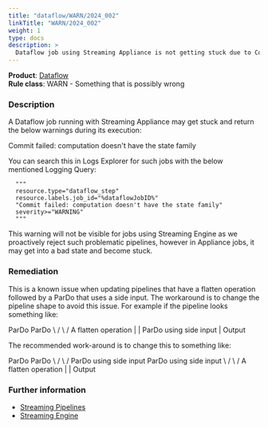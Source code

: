 ```yaml
---
title: "dataflow/WARN/2024_002"
linkTitle: "WARN/2024_002"
weight: 1
type: docs
description: >
  Dataflow job using Streaming Appliance is not getting stuck due to Commit failed: computation doesn't have the state family.
---
```


**Product**: [Dataflow](https://cloud.google.com/dataflow)\
**Rule class**: WARN - Something that is possibly wrong

### Description

A Dataflow job running with Streaming Appliance may get stuck and return the below warnings during its execution:

Commit failed: computation doesn't have the state family

You can search this in Logs Explorer for such jobs with the below mentioned Logging Query:

      """
      resource.type="dataflow_step"
      resource.labels.job_id="%dataflowJobID%"
      "Commit failed: computation doesn't have the state family"
      severity>="WARNING"
      """

This warning will not be visible for jobs using Streaming Engine as we proactively reject such problematic pipelines, however in Appliance jobs, it may get into a bad state and become stuck.

### Remediation

This is a known issue when updating pipelines that have a flatten operation followed by a ParDo that uses a side input. The workaround is to change the pipeline shape to avoid this issue. For example if the pipeline looks something like:

 ParDo                     ParDo
   \                          /
    \                        /
       A flatten operation
              |
              |
      ParDo using side input
              |
            Output


The recommended work-around is to change this to something like:


   ParDo                                  ParDo
      \                                    /
       \                                  /
ParDo using side input          ParDo using side input
             \                       /
              \                     /
                A flatten operation
                        |
                        |
                      Output


### Further information

- [Streaming Pipelines](https://cloud.google.com/dataflow/docs/concepts/streaming-pipelines)
- [Streaming Engine](https://cloud.google.com/dataflow/docs/streaming-engine)
